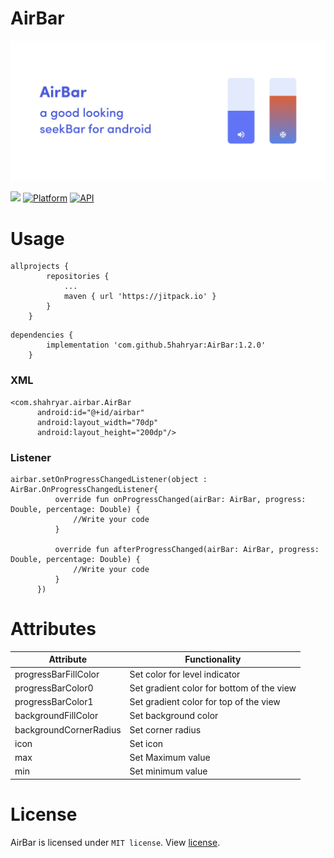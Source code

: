 # AirBar
<p align="center"><img src="AirBar.png" /></p>

[![](https://jitpack.io/v/5hahryar/AirBar.svg)](https://jitpack.io/#5hahryar/AirBar)
[![Platform](https://img.shields.io/badge/platform-Android-yellow.svg)](https://www.android.com)
[![API](https://img.shields.io/badge/API-21%2B-brightgreen.svg?style=flat)](https://android-arsenal.com/api?level=21)

# Usage
``` 
allprojects {
		repositories {
			...
			maven { url 'https://jitpack.io' }
		}
	}
  ```
```
dependencies {
		implementation 'com.github.5hahryar:AirBar:1.2.0'
	}
  ```
  
  ### XML
  ```
  <com.shahryar.airbar.AirBar
        android:id="@+id/airbar"
        android:layout_width="70dp"
        android:layout_height="200dp"/>
  ```
  
  ### Listener
  ```
  airbar.setOnProgressChangedListener(object : AirBar.OnProgressChangedListener{
            override fun onProgressChanged(airBar: AirBar, progress: Double, percentage: Double) {
                //Write your code
            }

            override fun afterProgressChanged(airBar: AirBar, progress: Double, percentage: Double) {
                //Write your code
            }
        })
  ```
  
  # Attributes
  Attribute | Functionality
  ------------ | ------------- 
  progressBarFillColor | Set color for level indicator
  progressBarColor0 | Set gradient color for bottom of the view
  progressBarColor1 | Set gradient color for top of the view
  backgroundFillColor | Set background color
  backgroundCornerRadius | Set corner radius 
  icon | Set icon
  max | Set Maximum value 
  min | Set minimum value
  
  # License
  AirBar is licensed under `MIT license`. View [license](LICENSE).
